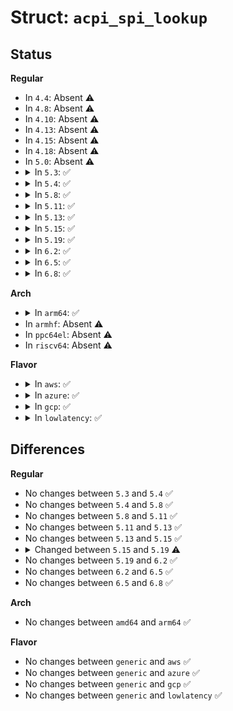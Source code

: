 # Struct: <code>acpi_spi_lookup</code>

## Status
<b>Regular</b>
<ul>
<li>
In <code>4.4</code>: Absent ⚠️
</li>
<li>
In <code>4.8</code>: Absent ⚠️
</li>
<li>
In <code>4.10</code>: Absent ⚠️
</li>
<li>
In <code>4.13</code>: Absent ⚠️
</li>
<li>
In <code>4.15</code>: Absent ⚠️
</li>
<li>
In <code>4.18</code>: Absent ⚠️
</li>
<li>
In <code>5.0</code>: Absent ⚠️
</li>
<li>
<details>
<summary>In <code>5.3</code>: ✅</summary>

```c
struct acpi_spi_lookup {
    struct spi_controller *ctlr;
    u32 max_speed_hz;
    u32 mode;
    int irq;
    u8 bits_per_word;
    u8 chip_select;
};
```
</details>
</li>
<li>
<details>
<summary>In <code>5.4</code>: ✅</summary>

```c
struct acpi_spi_lookup {
    struct spi_controller *ctlr;
    u32 max_speed_hz;
    u32 mode;
    int irq;
    u8 bits_per_word;
    u8 chip_select;
};
```
</details>
</li>
<li>
<details>
<summary>In <code>5.8</code>: ✅</summary>

```c
struct acpi_spi_lookup {
    struct spi_controller *ctlr;
    u32 max_speed_hz;
    u32 mode;
    int irq;
    u8 bits_per_word;
    u8 chip_select;
};
```
</details>
</li>
<li>
<details>
<summary>In <code>5.11</code>: ✅</summary>

```c
struct acpi_spi_lookup {
    struct spi_controller *ctlr;
    u32 max_speed_hz;
    u32 mode;
    int irq;
    u8 bits_per_word;
    u8 chip_select;
};
```
</details>
</li>
<li>
<details>
<summary>In <code>5.13</code>: ✅</summary>

```c
struct acpi_spi_lookup {
    struct spi_controller *ctlr;
    u32 max_speed_hz;
    u32 mode;
    int irq;
    u8 bits_per_word;
    u8 chip_select;
};
```
</details>
</li>
<li>
<details>
<summary>In <code>5.15</code>: ✅</summary>

```c
struct acpi_spi_lookup {
    struct spi_controller *ctlr;
    u32 max_speed_hz;
    u32 mode;
    int irq;
    u8 bits_per_word;
    u8 chip_select;
};
```
</details>
</li>
<li>
<details>
<summary>In <code>5.19</code>: ✅</summary>

```c
struct acpi_spi_lookup {
    struct spi_controller *ctlr;
    u32 max_speed_hz;
    u32 mode;
    int irq;
    u8 bits_per_word;
    u8 chip_select;
    int n;
    int index;
};
```
</details>
</li>
<li>
<details>
<summary>In <code>6.2</code>: ✅</summary>

```c
struct acpi_spi_lookup {
    struct spi_controller *ctlr;
    u32 max_speed_hz;
    u32 mode;
    int irq;
    u8 bits_per_word;
    u8 chip_select;
    int n;
    int index;
};
```
</details>
</li>
<li>
<details>
<summary>In <code>6.5</code>: ✅</summary>

```c
struct acpi_spi_lookup {
    struct spi_controller *ctlr;
    u32 max_speed_hz;
    u32 mode;
    int irq;
    u8 bits_per_word;
    u8 chip_select;
    int n;
    int index;
};
```
</details>
</li>
<li>
<details>
<summary>In <code>6.8</code>: ✅</summary>

```c
struct acpi_spi_lookup {
    struct spi_controller *ctlr;
    u32 max_speed_hz;
    u32 mode;
    int irq;
    u8 bits_per_word;
    u8 chip_select;
    int n;
    int index;
};
```
</details>
</li>
</ul>
<b>Arch</b>
<ul>
<li>
<details>
<summary>In <code>arm64</code>: ✅</summary>

```c
struct acpi_spi_lookup {
    struct spi_controller *ctlr;
    u32 max_speed_hz;
    u32 mode;
    int irq;
    u8 bits_per_word;
    u8 chip_select;
};
```
</details>
</li>
<li>
In <code>armhf</code>: Absent ⚠️
</li>
<li>
In <code>ppc64el</code>: Absent ⚠️
</li>
<li>
In <code>riscv64</code>: Absent ⚠️
</li>
</ul>
<b>Flavor</b>
<ul>
<li>
<details>
<summary>In <code>aws</code>: ✅</summary>

```c
struct acpi_spi_lookup {
    struct spi_controller *ctlr;
    u32 max_speed_hz;
    u32 mode;
    int irq;
    u8 bits_per_word;
    u8 chip_select;
};
```
</details>
</li>
<li>
<details>
<summary>In <code>azure</code>: ✅</summary>

```c
struct acpi_spi_lookup {
    struct spi_controller *ctlr;
    u32 max_speed_hz;
    u32 mode;
    int irq;
    u8 bits_per_word;
    u8 chip_select;
};
```
</details>
</li>
<li>
<details>
<summary>In <code>gcp</code>: ✅</summary>

```c
struct acpi_spi_lookup {
    struct spi_controller *ctlr;
    u32 max_speed_hz;
    u32 mode;
    int irq;
    u8 bits_per_word;
    u8 chip_select;
};
```
</details>
</li>
<li>
<details>
<summary>In <code>lowlatency</code>: ✅</summary>

```c
struct acpi_spi_lookup {
    struct spi_controller *ctlr;
    u32 max_speed_hz;
    u32 mode;
    int irq;
    u8 bits_per_word;
    u8 chip_select;
};
```
</details>
</li>
</ul>

## Differences
<b>Regular</b>
<ul>
<li>
No changes between <code>5.3</code> and <code>5.4</code> ✅
</li>
<li>
No changes between <code>5.4</code> and <code>5.8</code> ✅
</li>
<li>
No changes between <code>5.8</code> and <code>5.11</code> ✅
</li>
<li>
No changes between <code>5.11</code> and <code>5.13</code> ✅
</li>
<li>
No changes between <code>5.13</code> and <code>5.15</code> ✅
</li>
<li>
<details>
<summary>Changed between <code>5.15</code> and <code>5.19</code> ⚠️</summary>
<ul>
<li>
<b>Field added. </b>
<code>int n</code>
</li>
<li>
<b>Field added. </b>
<code>int index</code>
</li>
</ul>
</details>
</li>
<li>
No changes between <code>5.19</code> and <code>6.2</code> ✅
</li>
<li>
No changes between <code>6.2</code> and <code>6.5</code> ✅
</li>
<li>
No changes between <code>6.5</code> and <code>6.8</code> ✅
</li>
</ul>
<b>Arch</b>
<ul>
<li>
No changes between <code>amd64</code> and <code>arm64</code> ✅
</li>
</ul>
<b>Flavor</b>
<ul>
<li>
No changes between <code>generic</code> and <code>aws</code> ✅
</li>
<li>
No changes between <code>generic</code> and <code>azure</code> ✅
</li>
<li>
No changes between <code>generic</code> and <code>gcp</code> ✅
</li>
<li>
No changes between <code>generic</code> and <code>lowlatency</code> ✅
</li>
</ul>
